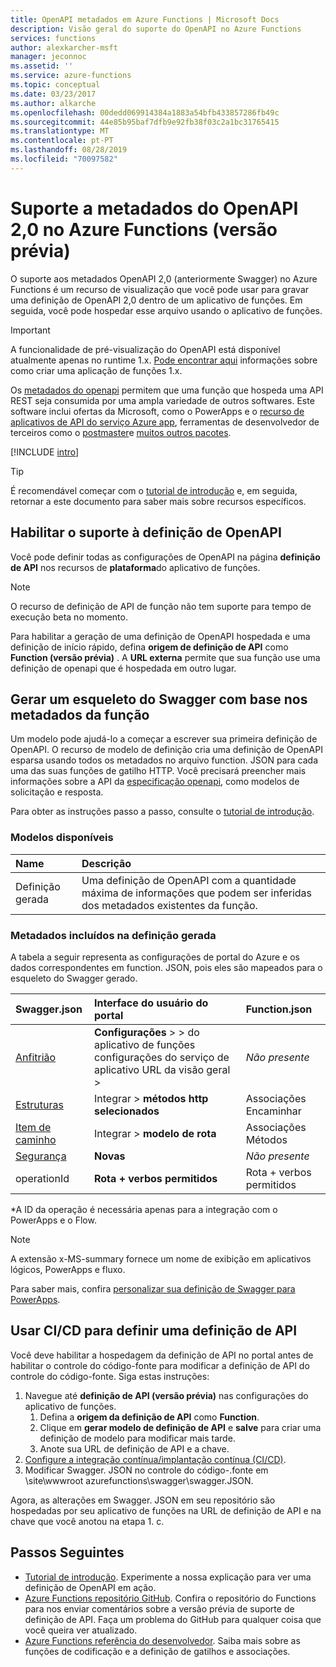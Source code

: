 ```yaml
---
title: OpenAPI metadados em Azure Functions | Microsoft Docs
description: Visão geral do suporte do OpenAPI no Azure Functions
services: functions
author: alexkarcher-msft
manager: jeconnoc
ms.assetid: ''
ms.service: azure-functions
ms.topic: conceptual
ms.date: 03/23/2017
ms.author: alkarche
ms.openlocfilehash: 00dedd069914384a1883a54bfb433857286fb49c
ms.sourcegitcommit: 44e85b95baf7dfb9e92fb38f03c2a1bc31765415
ms.translationtype: MT
ms.contentlocale: pt-PT
ms.lasthandoff: 08/28/2019
ms.locfileid: "70097582"
---
```

# <a name="openapi-20-metadata-support-in-azure-functions-preview"></a>Suporte a metadados do OpenAPI 2,0 no Azure Functions (versão prévia)
O suporte aos metadados OpenAPI 2,0 (anteriormente Swagger) no Azure Functions é um recurso de visualização que você pode usar para gravar uma definição de OpenAPI 2,0 dentro de um aplicativo de funções. Em seguida, você pode hospedar esse arquivo usando o aplicativo de funções.

> [!IMPORTANT]
> A funcionalidade de pré-visualização do OpenAPI está disponível atualmente apenas no runtime 1.x. [Pode encontrar aqui](./functions-versions.md#creating-1x-apps) informações sobre como criar uma aplicação de funções 1.x.

Os [metadados do openapi](https://swagger.io/) permitem que uma função que hospeda uma API REST seja consumida por uma ampla variedade de outros softwares. Este software inclui ofertas da Microsoft, como o PowerApps e o [recurso de aplicativos de API do serviço Azure app](../app-service/overview.md), ferramentas de desenvolvedor de terceiros como o [postmaster](https://www.getpostman.com/docs/importing_swagger)e [muitos outros pacotes](https://swagger.io/tools/).

[!INCLUDE [intro](../../includes/functions-bindings-intro.md)]

>[!TIP]
>É recomendável começar com o [tutorial de introdução](./functions-api-definition-getting-started.md) e, em seguida, retornar a este documento para saber mais sobre recursos específicos.

## <a name="enable"></a>Habilitar o suporte à definição de OpenAPI
Você pode definir todas as configurações de OpenAPI na página **definição de API** nos recursos de **plataforma**do aplicativo de funções.

> [!NOTE]
> O recurso de definição de API de função não tem suporte para tempo de execução beta no momento.

Para habilitar a geração de uma definição de OpenAPI hospedada e uma definição de início rápido, defina **origem de definição de API** como **Function (versão prévia)** . A **URL externa** permite que sua função use uma definição de openapi que é hospedada em outro lugar.

## <a name="generate-definition"></a>Gerar um esqueleto do Swagger com base nos metadados da função
Um modelo pode ajudá-lo a começar a escrever sua primeira definição de OpenAPI. O recurso de modelo de definição cria uma definição de OpenAPI esparsa usando todos os metadados no arquivo function. JSON para cada uma das suas funções de gatilho HTTP. Você precisará preencher mais informações sobre a API da [especificação openapi](https://swagger.io/specification/), como modelos de solicitação e resposta.

Para obter as instruções passo a passo, consulte o [tutorial de introdução](./functions-api-definition-getting-started.md).

### <a name="templates"></a>Modelos disponíveis

|Name| Descrição |
|:-----|:-----|
|Definição gerada|Uma definição de OpenAPI com a quantidade máxima de informações que podem ser inferidas dos metadados existentes da função.|

### <a name="quickstart-details"></a>Metadados incluídos na definição gerada

A tabela a seguir representa as configurações de portal do Azure e os dados correspondentes em function. JSON, pois eles são mapeados para o esqueleto do Swagger gerado.

|Swagger.json|Interface do usuário do portal|Function.json|
|:----|:-----|:-----|
|[Anfitrião](https://swagger.io/specification/#fixed-fields-15)|**Configurações** >  > do aplicativo de funções configurações do serviço de aplicativo URL da visão geral > |*Não presente*
|[Estruturas](https://swagger.io/specification/#paths-object-29)|Integrar > **métodos http selecionados**|Associações Encaminhar
|[Item de caminho](https://swagger.io/specification/#path-item-object-32)|Integrar > **modelo de rota**|Associações Métodos
|[Segurança](https://swagger.io/specification/#security-scheme-object-112)|**Novas**|*Não presente*|
|operationId|**Rota + verbos permitidos**|Rota + verbos permitidos|

\*A ID da operação é necessária apenas para a integração com o PowerApps e o Flow.
> [!NOTE]
> A extensão x-MS-summary fornece um nome de exibição em aplicativos lógicos, PowerApps e fluxo.
>
> Para saber mais, confira [personalizar sua definição de Swagger para PowerApps](https://powerapps.microsoft.com/tutorials/customapi-how-to-swagger/).

## <a name="CICD"></a>Usar CI/CD para definir uma definição de API

 Você deve habilitar a hospedagem da definição de API no portal antes de habilitar o controle do código-fonte para modificar a definição de API do controle do código-fonte. Siga estas instruções:

1. Navegue até **definição de API (versão prévia)** nas configurações do aplicativo de funções.
   1. Defina a **origem da definição de API** como **Function**.
   1. Clique em **gerar modelo de definição de API** e **salve** para criar uma definição de modelo para modificar mais tarde.
   1. Anote sua URL de definição de API e a chave.
1. [Configure a integração contínua/implantação contínua (CI/CD)](https://docs.microsoft.com/azure/azure-functions/functions-continuous-deployment#requirements-for-continuous-deployment).
2. Modificar Swagger. JSON no controle do código-\.fonte em \site\wwwroot azurefunctions\swagger\swagger.JSON.

Agora, as alterações em Swagger. JSON em seu repositório são hospedadas por seu aplicativo de funções na URL de definição de API e na chave que você anotou na etapa 1. c.

## <a name="next-steps"></a>Passos Seguintes
* [Tutorial de introdução](functions-api-definition-getting-started.md). Experimente a nossa explicação para ver uma definição de OpenAPI em ação.
* [Azure Functions repositório GitHub](https://github.com/Azure/Azure-Functions/). Confira o repositório do Functions para nos enviar comentários sobre a versão prévia de suporte de definição de API. Faça um problema do GitHub para qualquer coisa que você queira ver atualizado.
* [Azure Functions referência do desenvolvedor](functions-reference.md). Saiba mais sobre as funções de codificação e a definição de gatilhos e associações.
